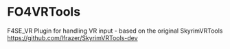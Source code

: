 # FO4VRTools
F4SE_VR Plugin for handling VR input - based on the original SkyrimVRTools https://github.com/lfrazer/SkyrimVRTools-dev
